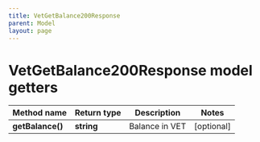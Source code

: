 ```yaml
---
title: VetGetBalance200Response
parent: Model
layout: page
---
```


# VetGetBalance200Response model getters

Method name | Return type | Description | Notes
------------ | ------------- | ------------- | -------------
**getBalance()** | **string** | Balance in VET | [optional]

